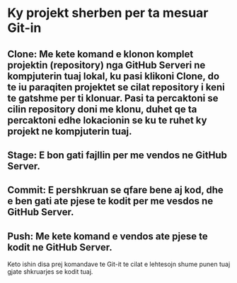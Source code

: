 # Ky projekt sherben per ta mesuar Git-in
## Clone: Me kete komand e klonon komplet projektin (repository) nga GitHub Serveri ne kompjuterin tuaj lokal, ku pasi klikoni Clone, do te iu paraqiten projektet se cilat repository i keni te gatshme per ti klonuar. Pasi ta percaktoni se cilin repository doni me klonu, duhet qe ta percaktoni edhe lokacionin se ku te ruhet ky projekt ne kompjuterin tuaj.
## Stage: E bon gati fajllin per me vendos ne GitHub Server. 
## Commit: E pershkruan se qfare bene aj kod, dhe e ben gati ate pjese te kodit per me vesdos ne GitHub Server.
## Push:  Me kete komand e vendos ate pjese te kodit ne GitHub Server.

Keto ishin disa prej komandave te Git-it te cilat e lehtesojn shume punen tuaj gjate shkruarjes se kodit tuaj.